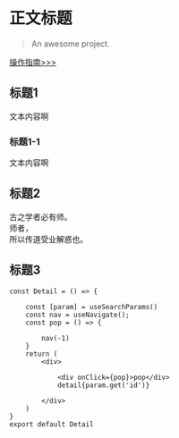 <!--
 * @Date: 2024-01-16 11:47:24
 * @LastEditors: tandongyang =
 * @LastEditTime: 2024-01-26 15:10:13
 * @FilePath: /dongYangTan.github.io/docs/README.md
-->
# 正文标题

> An awesome project.

[操作指南>>>](./detail/detail.md)  

## 标题1
文本内容啊
### 标题1-1  
文本内容啊

## 标题2
古之学者必有师。  
师者，  
所以传道受业解惑也。    


## 标题3
```
const Detail = () => {

    const [param] = useSearchParams()
    const nav = useNavigate();
    const pop = () => {

        nav(-1)
    }
    return (
        <div>

            <div onClick={pop}>pop</div>
            detail{param.get('id')}

        </div>
    )
}
export default Detail
```